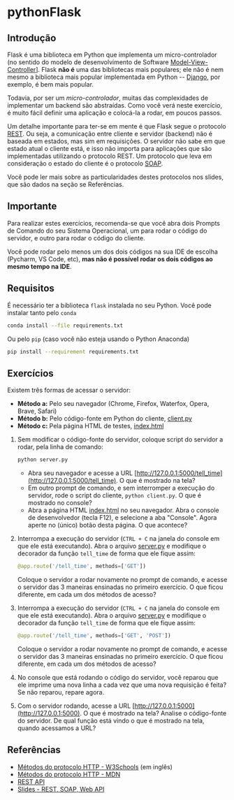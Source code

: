 # pythonFlask

## Introdução

Flask é uma biblioteca em Python que implementa um micro-controlador (no sentido do modelo de desenvolvimento de Software 
[Model-View-Controller](https://pt.wikipedia.org/wiki/MVC)]. Flask **não é** uma das bibliotecas mais populares; ele não
é nem mesmo a biblioteca mais popular implementada em Python -- [Django](https://www.djangoproject.com/), por exemplo,
é bem mais popular.

Todavia, por ser um _micro-controlador_, muitas das complexidades de implementar um backend são abstraídas. Como você verá
neste exercício, é muito fácil definir uma aplicação e colocá-la a rodar, em poucos passos.

Um detalhe importante para ter-se em mente é que Flask segue o protocolo 
[REST](https://www.redhat.com/pt-br/topics/api/what-is-a-rest-api). Ou seja, a comunicação entre cliente e servidor (backend)
não é baseada em estados, mas sim em requisições. O servidor não sabe em que estado atual o cliente está, e isso não importa
para aplicações que são implementadas utilizando o protocolo REST. Um protocolo que leva em consideração o estado do cliente
é o protocolo [SOAP](https://pt.wikipedia.org/wiki/SOAP).

Você pode ler mais sobre as particularidades destes protocolos nos slides, que são dados na seção se Referências.

## Importante

Para realizar estes exercícios, recomenda-se que você abra dois Prompts de Comando do seu Sistema Operacional,
um para rodar o código do servidor, e outro para rodar o código do cliente. 

Você pode rodar pelo menos um dos dois códigos na sua IDE de escolha (Pycharm, VS Code, etc), **mas não é possível rodar
os dois códigos ao mesmo tempo na IDE**.

## Requisitos

É necessário ter a biblioteca `flask` instalada no seu Python. Você pode instalar tanto pelo `conda`

```bash
conda install --file requirements.txt
```

Ou pelo `pip` (caso você não esteja usando o Python Anaconda) 

```bash
pip install --requirement requirements.txt
```

## Exercícios

Existem três formas de acessar o servidor: 

* **Método a:** Pelo seu navegador (Chrome, Firefox, Waterfox, Opera, Brave, Safari)
* **Método b:** Pelo código-fonte em Python do cliente, [client.py](client.py)
* **Método c:** Pela página HTML de testes, [index.html](index.html)

1. Sem modificar o código-fonte do servidor, coloque script do servidor a rodar, pela linha de comando:
   
   ```bash
   python server.py
   ```
   
   * Abra seu navegador e acesse a URL [http://127.0.0.1:5000/tell_time](http://127.0.0.1:5000/tell_time). O que é mostrado
      na tela?
   * Em outro prompt de comando, e sem interromper a execução do servidor, rode o script do cliente, `python client.py`.
      O que é mostrado no console?
   * Abra a página HTML [index.html](index.html) no seu navegador. Abra o console de desenvolvedor (tecla F12), e selecione
      a aba "Console". Agora aperte no (único) botão desta página. O que acontece? 

2. Interrompa a execução do servidor (`CTRL + C` na janela do console em que ele está executando). Abra o arquivo 
   [server.py](server.py) e modifique o decorador da função `tell_time` de forma que ele fique assim:

   ```python
   @app.route('/tell_time', methods=['GET'])
   ```
   
   Coloque o servidor a rodar novamente no prompt de comando, e acesse o servidor das 3 maneiras ensinadas no primeiro
   exercício. O que ficou diferente, em cada um dos métodos de acesso?

3. Interrompa a execução do servidor (`CTRL + C` na janela do console em que ele está executando). Abra o arquivo 
   [server.py](server.py) e modifique o decorador da função `tell_time` de forma que ele fique assim:

   ```python
   @app.route('/tell_time', methods=['GET', 'POST'])
   ```
   
   Coloque o servidor a rodar novamente no prompt de comando, e acesse o servidor das 3 maneiras ensinadas no primeiro
   exercício. O que ficou diferente, em cada um dos métodos de acesso?

4. No console que está rodando o código do servidor, você reparou que ele imprime uma nova linha a cada vez que uma nova
   requisição é feita? Se não reparou, repare agora.

5. Com o servidor rodando, acesse a URL [http://127.0.0.1:5000](http://127.0.0.1:5000). O que é mostrado na tela? Analise
   o código-fonte do servidor. De qual função está vindo o que é mostrado na tela, quando acessamos a URL?

## Referências

* [Métodos do protocolo HTTP - W3Schools](https://www.w3schools.com/tags/ref_httpmethods.asp) (em inglês)
* [Métodos do protocolo HTTP - MDN](https://developer.mozilla.org/pt-BR/docs/Web/HTTP/Methods)
* [REST API](https://www.redhat.com/pt-br/topics/api/what-is-a-rest-api)
* [Slides - REST, SOAP, Web API](slides/slides.html)
